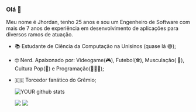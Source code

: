 ### Olá 👋

Meu nome é Jhordan, tenho 25 anos e sou um Engenheiro de Software com mais de 7 anos de experiência em desenvolvimento de aplicações para diversos ramos de atuação.

- 📚 Estudante de Ciência da Computação na Unisinos (quase lá 😅);
- 🤓 Nerd. Apaixonado por: Videogame(🎮), Futebol(⚽), Musculação( 💪), Cultura Pop(🎥)  e Programação(👨🏻‍💻);
- 🇪🇪 Torcedor fanático do Grêmio;

    ![YOUR github stats](https://github-readme-stats.vercel.app/api?username=jhordanpacheco)

    [<img src="https://img.shields.io/badge/linkedin-%230077B5.svg?&style=for-the-badge&logo=linkedin&logoColor=white" />](https://www.linkedin.com/in/jhordanpacheco/) 
    [<img src = "https://img.shields.io/badge/instagram-%23E4405F.svg?&style=for-the-badge&logo=instagram&logoColor=white">](https://www.instagram.com/jhordanp/) 
